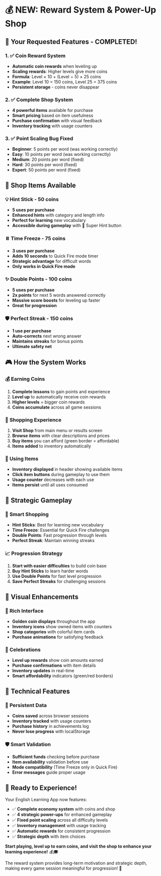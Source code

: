 # 💰 NEW: Reward System & Power-Up Shop

## 🎯 Your Requested Features - COMPLETED!

### 1. ✅ **Coin Reward System**
- **Automatic coin rewards** when leveling up
- **Scaling rewards**: Higher levels give more coins
- **Formula**: Level × 10 + (Level ÷ 5) × 25 coins
- **Example**: Level 10 = 150 coins, Level 25 = 375 coins
- **Persistent storage** - coins never disappear

### 2. ✅ **Complete Shop System**
- **4 powerful items** available for purchase
- **Smart pricing** based on item usefulness
- **Purchase confirmation** with visual feedback
- **Inventory tracking** with usage counters

### 3. ✅ **Point Scaling Bug Fixed**
- **Beginner**: 5 points per word (was working correctly)
- **Easy**: 10 points per word (was working correctly)
- **Medium**: 20 points per word (fixed)
- **Hard**: 30 points per word (fixed)
- **Expert**: 50 points per word (fixed)

## 🛒 **Shop Items Available**

### 💡 **Hint Stick** - 50 coins
- **5 uses per purchase**
- **Enhanced hints** with category and length info
- **Perfect for learning** new vocabulary
- **Accessible during gameplay** with 🔮 Super Hint button

### ⏸️ **Time Freeze** - 75 coins  
- **3 uses per purchase**
- **Adds 10 seconds** to Quick Fire mode timer
- **Strategic advantage** for difficult words
- **Only works in Quick Fire mode**

### ✨ **Double Points** - 100 coins
- **5 uses per purchase** 
- **2x points** for next 5 words answered correctly
- **Massive score boosts** for leveling up faster
- **Great for progression**

### 🛡️ **Perfect Streak** - 150 coins
- **1 use per purchase**
- **Auto-corrects** next wrong answer
- **Maintains streaks** for bonus points
- **Ultimate safety net**

## 🎮 **How the System Works**

### 💰 **Earning Coins**
1. **Complete lessons** to gain points and experience
2. **Level up** to automatically receive coin rewards
3. **Higher levels** = bigger coin rewards
4. **Coins accumulate** across all game sessions

### 🛒 **Shopping Experience**
1. **Visit Shop** from main menu or results screen
2. **Browse items** with clear descriptions and prices
3. **Buy items** you can afford (green border = affordable)
4. **Items added** to inventory automatically

### 🎒 **Using Items**
- **Inventory displayed** in header showing available items
- **Click item buttons** during gameplay to use them
- **Usage counter** decreases with each use
- **Items persist** until all uses consumed

## 🎯 **Strategic Gameplay**

### 🧠 **Smart Shopping**
- **Hint Sticks**: Best for learning new vocabulary
- **Time Freeze**: Essential for Quick Fire challenges  
- **Double Points**: Fast progression through levels
- **Perfect Streak**: Maintain winning streaks

### 📈 **Progression Strategy**
1. **Start with easier difficulties** to build coin base
2. **Buy Hint Sticks** to learn harder words
3. **Use Double Points** for fast level progression
4. **Save Perfect Streaks** for challenging sessions

## 🎨 **Visual Enhancements**

### 💎 **Rich Interface**
- **Golden coin displays** throughout the app
- **Inventory icons** show owned items with counters
- **Shop categories** with colorful item cards
- **Purchase animations** for satisfying feedback

### 🎉 **Celebrations**
- **Level up rewards** show coin amounts earned
- **Purchase confirmations** with item details
- **Inventory updates** in real-time
- **Smart affordability** indicators (green/red borders)

## 🔧 **Technical Features**

### 💾 **Persistent Data**
- **Coins saved** across browser sessions
- **Inventory tracked** with usage counters
- **Purchase history** in achievements log
- **Never lose progress** with localStorage

### 🛡️ **Smart Validation**
- **Sufficient funds** checking before purchase
- **Item availability** validation before use
- **Mode compatibility** (Time Freeze only in Quick Fire)
- **Error messages** guide proper usage

## 🚀 **Ready to Experience!**

Your English Learning App now features:
- ✅ **Complete economy system** with coins and shop
- ✅ **4 strategic power-ups** for enhanced gameplay  
- ✅ **Fixed point scaling** across all difficulty levels
- ✅ **Inventory management** with usage tracking
- ✅ **Automatic rewards** for consistent progression
- ✅ **Strategic depth** with item choices

**Start playing, level up to earn coins, and visit the shop to enhance your learning experience!** 💰🎓

The reward system provides long-term motivation and strategic depth, making every game session meaningful for progression! 🌟